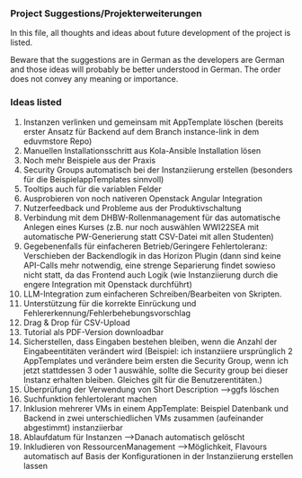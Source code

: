 ### Project Suggestions/Projekterweiterungen
In this file, all thoughts and ideas about future development of the project is listed.

Beware that the suggestions are in German as the developers are German and those ideas will probably be better understood in German. The order does not convey any meaning or importance.

### Ideas listed
1. Instanzen verlinken und gemeinsam mit AppTemplate löschen (bereits erster Ansatz für Backend auf dem Branch instance-link in dem eduvmstore Repo)
2. Manuellen Installationsschritt aus Kola-Ansible Installation lösen
3. Noch mehr Beispiele aus der Praxis 
3. Security Groups automatisch bei der Instanziierung erstellen (besonders für die BeispielappTemplates sinnvoll)
4. Tooltips auch für die variablen Felder 
5. Ausprobieren von noch nativeren Openstack Angular Integration 
6. Nutzerfeedback und Probleme aus der Produktivschaltung 
7. Verbindung mit dem DHBW-Rollenmanagement für das automatische Anlegen eines Kurses  (z.B. nur noch auswählen WWI22SEA mit automatische PW-Generierung statt CSV-Datei mit allen Studenten)
8. Gegebenenfalls für einfacheren Betrieb/Geringere Fehlertoleranz: Verschieben der Backendlogik in das Horizon Plugin (dann sind keine API-Calls mehr notwendig, eine strenge Separierung findet sowieso nicht statt, da das Frontend auch Logik (wie Instanziierung durch die engere Integration mit Openstack durchführt)
9. LLM-Integration zum einfacheren Schreiben/Bearbeiten von Skripten. 
10. Unterstützung für die korrekte Einrückung und Fehlererkennung/Fehlerbehebungsvorschlag 
11. Drag & Drop für CSV-Upload 
12. Tutorial als PDF-Version downloadbar 
13. Sicherstellen, dass Eingaben bestehen bleiben, wenn die Anzahl der Eingabeentitäten verändert wird (Beispiel: ich instanziiere ursprünglich 2 AppTemplates und verändere beim ersten die Security Group, wenn ich jetzt stattdessen 3 oder 1 auswähle, sollte die Security group bei dieser Instanz erhalten bleiben. Gleiches gilt für die Benutzerentitäten.)
14. Überprüfung der Verwendung von Short Description —>ggfs löschen 
15. Suchfunktion fehlertolerant machen 
16. Inklusion mehrerer VMs in einem AppTemplate: Beispiel Datenbank und Backend in zwei unterschiedlichen VMs zusammen (aufeinander abgestimmt) instanziierbar 
17. Ablaufdatum für Instanzen —>Danach automatisch gelöscht 
18. Inkludieren von RessourcenManagement —>Möglichkeit, Flavours automatisch auf Basis der Konfigurationen in der Instanziierung erstellen lassen
